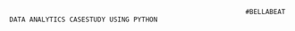                                                                #BELLABEAT DATA ANALYTICS CASESTUDY USING PYTHON

                                                               
